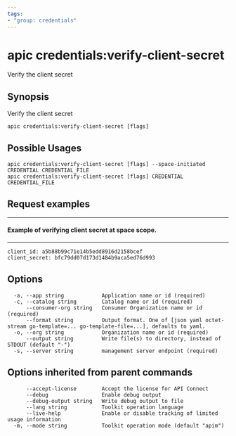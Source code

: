 ```yaml
---
tags:
- "group: credentials"
---
```

# apic credentials:verify-client-secret

Verify the client secret

## Synopsis

Verify the client secret

```
apic credentials:verify-client-secret [flags]
```

## Possible Usages

```
apic credentials:verify-client-secret [flags] --space-initiated CREDENTIAL CREDENTIAL_FILE
apic credentials:verify-client-secret [flags] CREDENTIAL CREDENTIAL_FILE
```

## Request examples

-------------------------------------------------------
#### Example of verifying client secret at space scope.
-------------------------------------------------------

```
client_id: a5b88b99c71e14b5edd8916d2158bcef
client_secret: bfc79dd07d173d1484b9aca5ed76d993
```

## Options

```
  -a, --app string            Application name or id (required)
  -c, --catalog string        Catalog name or id (required)
      --consumer-org string   Consumer Organization name or id (required)
      --format string         Output format. One of [json yaml octet-stream go-template=... go-template-file=...], defaults to yaml.
  -o, --org string            Organization name or id (required)
      --output string         Write file(s) to directory, instead of STDOUT (default "-")
  -s, --server string         management server endpoint (required)
```

## Options inherited from parent commands

```
      --accept-license        Accept the license for API Connect
      --debug                 Enable debug output
      --debug-output string   Write debug output to file
      --lang string           Toolkit operation language
      --live-help             Enable or disable tracking of limited usage information
  -m, --mode string           Toolkit operation mode (default "apim")
```

